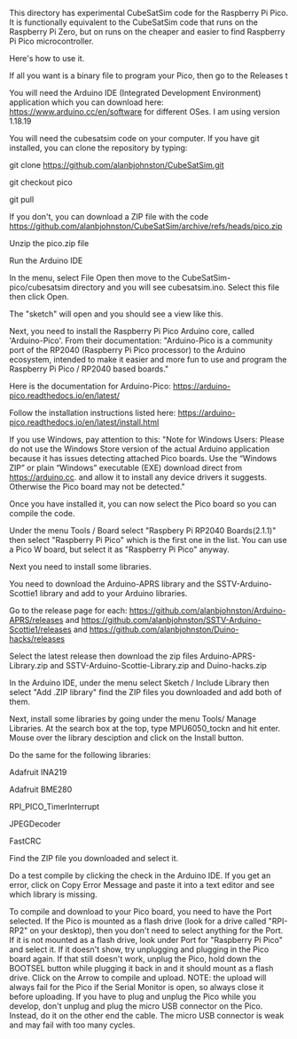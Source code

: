 This directory has experimental CubeSatSim code for the Raspberry Pi Pico.  It is functionally equivalent to the CubeSatSim code that runs on the Raspberry Pi Zero, but on runs on the cheaper and easier to find Raspberry Pi Pico microcontroller.

Here's how to use it.

If all you want is a binary file to program your Pico, then go to the Releases t

You will need the Arduino IDE (Integrated Development Environment) application which you can download here: https://www.arduino.cc/en/software for different OSes. 
I am using version 1.18.19

You will need the cubesatsim code on your computer.  If you have git installed, you can clone the repository by typing:

git clone https://github.com/alanbjohnston/CubeSatSim.git

git checkout pico

git pull

If you don't, you can download a ZIP file with the code https://github.com/alanbjohnston/CubeSatSim/archive/refs/heads/pico.zip

Unzip the pico.zip file

Run the Arduino IDE

In the menu, select File Open then move to the CubeSatSim-pico/cubesatsim directory and you will see cubesatsim.ino.  Select this file then click Open.

The "sketch" will open and you should see a view like this.

Next, you need to install the Raspberry Pi Pico Arduino core, called 'Arduino-Pico'. From their documentation: "Arduino-Pico is a community port of the RP2040 (Raspberry Pi Pico processor) to the Arduino ecosystem, intended to make it easier and more fun to use and program the Raspberry Pi Pico / RP2040 based boards."

Here is the documentation for Arduino-Pico: https://arduino-pico.readthedocs.io/en/latest/

Follow the installation instructions listed here: https://arduino-pico.readthedocs.io/en/latest/install.html

If you use Windows, pay attention to this: "Note for Windows Users: Please do not use the Windows Store version of the actual Arduino application because it has issues detecting attached Pico boards. Use the “Windows ZIP” or plain “Windows” executable (EXE) download direct from https://arduino.cc. and allow it to install any device drivers it suggests. Otherwise the Pico board may not be detected."

Once you have installed it, you can now select the Pico board so you can compile the code.

Under the menu Tools / Board select "Raspbery Pi RP2040 Boards(2.1.1)" then select "Raspberry Pi Pico" which is the first one in the list.  You can use a Pico W board, but select it as "Raspberry Pi Pico" anyway.

Next you need to install some libraries.

You need to download the Arduino-APRS library and the SSTV-Arduino-Scottie1 library and add to your Arduino libraries.

Go to the release page for each: https://github.com/alanbjohnston/Arduino-APRS/releases and https://github.com/alanbjohnston/SSTV-Arduino-Scottie1/releases and https://github.com/alanbjohnston/Duino-hacks/releases 

Select the latest release then download the zip files Arduino-APRS-Library.zip and SSTV-Arduino-Scottie-Library.zip and Duino-hacks.zip 

In the Arduino IDE, under the menu select Sketch / Include Library then select "Add .ZIP library" find the ZIP files you downloaded and add both of them.

Next, install some libraries by going under the menu Tools/ Manage Libraries.  At the search box at the top, type MPU6050_tockn and hit enter.  Mouse over the library desciption and click on the Install button.

Do the same for the following libraries:

Adafruit INA219

Adafruit BME280

RPI_PICO_TimerInterrupt

JPEGDecoder

FastCRC

Find the ZIP file you downloaded and select it.

Do a test compile by clicking the check in the Arduino IDE. If you get an error, click on Copy Error Message and paste it into a text editor and see which library is missing.

To compile and download to your Pico board, you need to have the Port selected.  If the Pico is mounted as a flash drive (look for a drive called "RPI-RP2" on your desktop), then you don't need to select anything for the Port.  If it is not mounted as a flash drive, look under Port for "Raspberry Pi Pico" and select it.  If it doesn't show, try unplugging and plugging in the Pico board again. If that still doesn't work, unplug the Pico, hold down the BOOTSEL button while plugging it back in and it should mount as a flash drive.  Click on the Arrow to compile and upload.  NOTE: the upload will always fail for the Pico if the Serial Monitor is open, so always close it before uploading.  If you have to plug and unplug the Pico while you develop, don't unplug and plug the micro USB connector on the Pico.  Instead, do it on the other end the cable.  The micro USB connector is weak and may fail with too many cycles.
